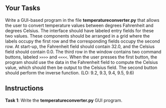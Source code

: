 <!-- manual -->

## Your Tasks

Write a GUI-based program in the file **temperatureconverter.py** that allows the user to convert temperature values between degrees Fahrenheit and degrees Celsius. The interface should have labeled entry fields for these two values. These components should be arranged in a grid where the labels occupy the first row and
the corresponding fields occupy the second row. At start-up, the Fahrenheit field should contain 32.0, and the Celsius field should contain 0.0. The third row in the window contains two command buttons, labeled `>>>>` and `<<<<`. When the user presses the first button, the program should use the data in the Fahrenheit field to
compute the Celsius value, which should then be output to the Celsius field. The second button should perform the inverse function. (LO: 9.2, 9.3, 9.4, 9.5, 9.6)

## Instructions

**Task 1**: Write the **temperatureconverter.py** GUI program.